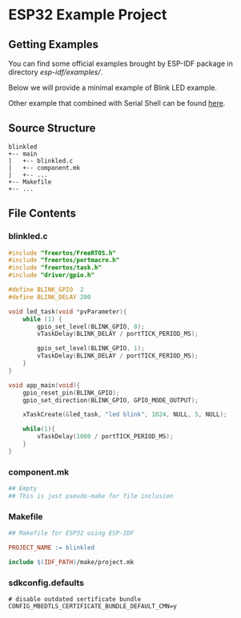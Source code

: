 # ESP32 Example Project

## Getting Examples

You can find some official examples brought by ESP-IDF package in directory *esp-idf/examples/*.

Below we will provide a minimal example of Blink LED example.

Other example that combined with Serial Shell can be found [here](https://github.com/mekatronik-achmadi/md_tutorial/tree/master/electronic/tutorials/examples/esp32).

## Source Structure

```
blinkled
+-- main
|   +-- blinkled.c
|   +-- component.mk
|   +-- ...
+-- Makefile
+-- ...
```

## File Contents

### blinkled.c

```c
#include "freertos/FreeRTOS.h"
#include "freertos/portmacro.h"
#include "freertos/task.h"
#include "driver/gpio.h"

#define BLINK_GPIO  2
#define BLINK_DELAY 200

void led_task(void *pvParameter){
    while (1) {
        gpio_set_level(BLINK_GPIO, 0);
        vTaskDelay(BLINK_DELAY / portTICK_PERIOD_MS);

        gpio_set_level(BLINK_GPIO, 1);
        vTaskDelay(BLINK_DELAY / portTICK_PERIOD_MS);
    }
}

void app_main(void){
    gpio_reset_pin(BLINK_GPIO);
    gpio_set_direction(BLINK_GPIO, GPIO_MODE_OUTPUT);

    xTaskCreate(&led_task, "led blink", 1024, NULL, 5, NULL);

    while(1){
        vTaskDelay(1000 / portTICK_PERIOD_MS);
    }
}
```

### component.mk

```makefile
## Empty
## This is just pseudo-make for file inclusion
```

### Makefile

```makefile
## Makefile for ESP32 using ESP-IDF

PROJECT_NAME := blinkled

include $(IDF_PATH)/make/project.mk
```

### sdkconfig.defaults

```
# disable outdated sertificate bundle
CONFIG_MBEDTLS_CERTIFICATE_BUNDLE_DEFAULT_CMN=y
```

